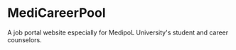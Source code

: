 # MediCareerPool
A job portal website especially for MedipoL University's student and career counselors.
